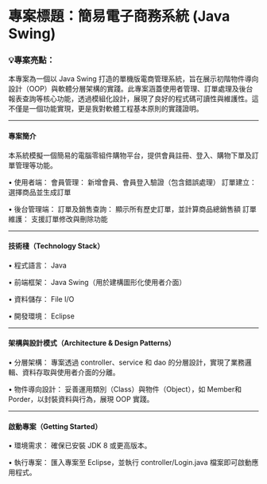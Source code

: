 # 專案標題：簡易電子商務系統 (Java Swing)

### 💡專案亮點： 
本專案為一個以 Java Swing 打造的單機版電商管理系統，旨在展示初階物件導向設計（OOP）與軟體分層架構的實踐。此專案涵蓋使用者管理、訂單處理及後台報表查詢等核心功能，透過模組化設計，展現了良好的程式碼可讀性與維護性。這不僅是一個功能實現，更是我對軟體工程基本原則的實踐證明。
<hr>


#### 專案簡介
本系統模擬一個簡易的電腦零組件購物平台，提供會員註冊、登入、購物下單及訂單管理等功能。

• 使用者端：
會員管理： 新增會員、會員登入驗證（包含錯誤處理）
訂單建立： 選擇商品並生成訂單

• 後台管理端：
訂單及銷售查詢： 顯示所有歷史訂單，並計算商品總銷售額
訂單維護： 支援訂單修改與刪除功能


<hr>

#### 技術棧（Technology Stack）
• 程式語言： Java

• 前端框架： Java Swing（用於建構圖形化使用者介面）

• 資料儲存： File I/O

• 開發環境： Eclipse 

<hr>

#### 架構與設計模式（Architecture & Design Patterns）
• 分層架構： 專案透過 controller、service 和 dao 的分層設計，實現了業務邏輯、資料存取與使用者介面的分離。

• 物件導向設計： 妥善運用類別（Class）與物件（Object），如 Member和 Porder，以封裝資料與行為，展現 OOP 實踐。

<hr>

#### 啟動專案（Getting Started）
• 環境需求： 確保已安裝 JDK 8 或更高版本。

• 執行專案： 匯入專案至 Eclipse，並執行 controller/Login.java 檔案即可啟動應用程式。
